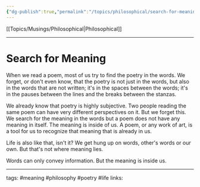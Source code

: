 ```yaml
---
{"dg-publish":true,"permalink":"/topics/philosophical/search-for-meaning/"}
---
```


[[Topics/Musings/Philosophical\|Philosophical]]

---

# Search for Meaning
When we read a poem, most of us try to find the poetry in the words. We forget, or don't even know, that the poetry is not just in the words, but also in the words that are not written; it's in the spaces between the words; it's in the pauses between the lines and the breaks between the stanzas.

We already know that poetry is highly subjective. Two people reading the same poem can have very different perspectives on it. But we forget this. We search for the meaning in the words but a poem does not have any meaning in itself. The meaning is inside of us. A poem, or any work of art, is a tool for us to recognize that meaning that is already in us.

Life is also like that, isn't it? We get hung up on words, other's words or our own. But that's not where meaning lies.

Words can only convey information. But the meaning is inside us.

---
tags: #meaning #philosophy #poetry #life
links: